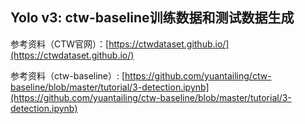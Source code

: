 ## Yolo v3: ctw-baseline训练数据和测试数据生成

参考资料（CTW官网）：[https://ctwdataset.github.io/](https://ctwdataset.github.io/)

参考资料（ctw-baseline）: [https://github.com/yuantailing/ctw-baseline/blob/master/tutorial/3-detection.ipynb](https://github.com/yuantailing/ctw-baseline/blob/master/tutorial/3-detection.ipynb)



